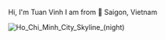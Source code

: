 Hi, I'm Tuan Vinh
I am from 📍 Saigon, Vietnam 


![Ho_Chi_Minh_City_Skyline_(night)](https://github.com/tvnhaaa/tvnhaaa/assets/101287371/4dae09b9-f605-4f0d-b0e3-015fee2fd239)

<!--
**tvnhaaa/tvnhaaa** is a ✨ _special_ ✨ repository because its `README.md` (this file) appears on your GitHub profile.

Here are some ideas to get you started:

- 🔭 I’m currently working on ...
- 🌱 I’m currently learning ...
- 👯 I’m looking to collaborate on ...
- 🤔 I’m looking for help with ...
- 💬 Ask me about ...
- 📫 How to reach me: ...
- 😄 Pronouns: ...
- ⚡ Fun fact: ...
-->

